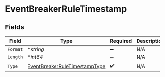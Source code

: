 # EventBreakerRuleTimestamp


## Fields

| Field                                                                                 | Type                                                                                  | Required                                                                              | Description                                                                           |
| ------------------------------------------------------------------------------------- | ------------------------------------------------------------------------------------- | ------------------------------------------------------------------------------------- | ------------------------------------------------------------------------------------- |
| `Format`                                                                              | **string*                                                                             | :heavy_minus_sign:                                                                    | N/A                                                                                   |
| `Length`                                                                              | **int64*                                                                              | :heavy_minus_sign:                                                                    | N/A                                                                                   |
| `Type`                                                                                | [EventBreakerRuleTimestampType](../../models/shared/eventbreakerruletimestamptype.md) | :heavy_check_mark:                                                                    | N/A                                                                                   |